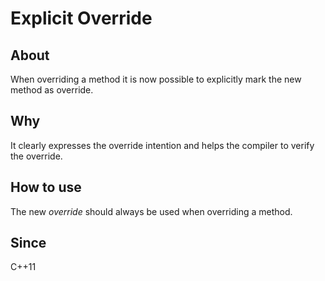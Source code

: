 # Explicit Override

## About
When overriding a method it is now possible to explicitly mark the new method as override.

## Why
It clearly expresses the override intention and helps the compiler to verify the override.

## How to use
The new _override_ should always be used when overriding a method.

## Since
C++11
